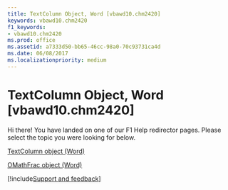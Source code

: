 ```yaml
---
title: TextColumn Object, Word [vbawd10.chm2420]
keywords: vbawd10.chm2420
f1_keywords:
- vbawd10.chm2420
ms.prod: office
ms.assetid: a7333d50-bb65-46cc-98a0-70c93731ca4d
ms.date: 06/08/2017
ms.localizationpriority: medium
---
```



# TextColumn Object, Word [vbawd10.chm2420]

Hi there! You have landed on one of our F1 Help redirector pages. Please select the topic you were looking for below.

[TextColumn object (Word)](https://msdn.microsoft.com/library/660614a8-ad5b-dae4-887e-0f75e1172c10%28Office.15%29.aspx)

[OMathFrac object (Word)](https://msdn.microsoft.com/library/31221b8f-9edc-9684-3b4e-867c23cf1c26%28Office.15%29.aspx)

[!include[Support and feedback](~/includes/feedback-boilerplate.md)]